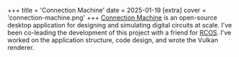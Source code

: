 +++
title = 'Connection Machine'
date = 2025-01-19
[extra]
cover = 'connection-machine.png'
+++
[Connection Machine](https://connection-machine.com/) is an open-source desktop application for designing and simulating digital circuits at scale.
I've been co-leading the development of this project with a friend for [RCOS](https://handbook.rcos.io/#/?id=main). I've worked on the application structure, code design, and wrote the Vulkan renderer.
